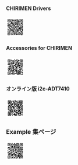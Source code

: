 #### CHIRIMEN Drivers
<img src="./images/qr-chirimen-drivers.png" width="10%">

#### Accessories for CHIRIMEN
<img src="./images/qr-accessories.png" width="10%">

#### オンライン版 i2c-ADT7410
<img src="../hellorealworld/imgs/i2c-qr.png" width="10%">

### Example 集ページ
<img src="../hellorealworld/imgs/qr-examples.png" width="10%">
